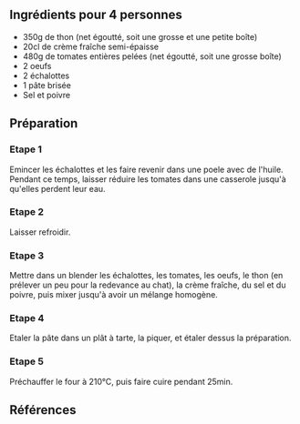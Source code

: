 ## Ingrédients pour 4 personnes

- 350g de thon (net égoutté, soit une grosse et une petite boîte)
- 20cl de crème fraîche semi-épaisse
- 480g de tomates entières pelées (net égoutté, soit une grosse boîte)
- 2 oeufs
- 2 échalottes
- 1 pâte brisée
- Sel et poivre

## Préparation

### Etape 1

Emincer les échalottes et les faire revenir dans une poele avec de l'huile. Pendant ce temps, laisser réduire les tomates dans une casserole jusqu'à qu'elles perdent leur eau.

### Etape 2

Laisser refroidir.

### Etape 3

Mettre dans un blender les échalottes, les tomates, les oeufs, le thon (en prélever un peu pour la redevance au chat), la crème fraîche, du sel et du poivre, puis mixer jusqu'à avoir un mélange homogène.

### Etape 4

Etaler la pâte dans un plât à tarte, la piquer, et étaler dessus la préparation.

### Etape 5

Préchauffer le four à 210°C, puis faire cuire pendant 25min.

## Références
